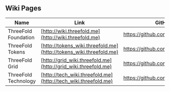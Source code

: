 ## Wiki Pages

Name | Link | GitHub Repository (source)
---------|----------|---------
 ThreeFold Foundation| [http://wiki.threefold.me](http://wiki.threefold.me) | https://github.com/threefoldfoundation/info_foundation
 ThreeFold Tokens | [http://tokens_wiki.threefold.me](http://tokens_wiki.threefold.me) | https://github.com/threefoldfoundation/info_tokens
 ThreeFold Grid | [http://grid_wiki.threefold.me](http://grid_wiki.threefold.me) | https://github.com/threefoldfoundation/info_grid
 ThreeFold Technology | [http://tech_wiki.threefold.me](http://tech_wiki.threefold.me) | https://github.com/threefoldfoundation/info_tech
